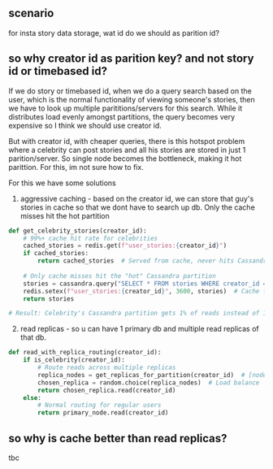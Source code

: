 ## scenario
for insta story data storage, wat id do we should as parition id?

## so why creator id as parition key? and not story id or timebased id?
If we do story or timebased id, when we do a query search based on the user, which is the normal functionality of viewing someone's stories, then we have to look up multiple parititions/servers for this search. While it distributes load evenly amongst partitions, the query becomes very expensive so I think we should use creator id.

But with creator id, with cheaper queries, there is this hotspot problem where a celebrity can post stories and all his stories are stored in just 1 parition/server. So single node becomes the bottleneck, making it hot parittion. For this, im not sure how to fix.

For this we have some solutions
1) aggressive caching - based on the creator id, we can store that guy's stories in cache so that we dont have to search up db. Only the cache misses hit the hot partition
```py
def get_celebrity_stories(creator_id):
    # 99%+ cache hit rate for celebrities
    cached_stories = redis.get(f"user_stories:{creator_id}")
    if cached_stories:
        return cached_stories  # Served from cache, never hits Cassandra
    
    # Only cache misses hit the "hot" Cassandra partition
    stories = cassandra.query("SELECT * FROM stories WHERE creator_id = ?", creator_id)
    redis.setex(f"user_stories:{creator_id}", 3600, stories)  # Cache for 1 hour
    return stories

# Result: Celebrity's Cassandra partition gets 1% of reads instead of 100%
```
2) read replicas - so u can have 1 primary db and multiple read replicas of that db. 
```py
def read_with_replica_routing(creator_id):
    if is_celebrity(creator_id):
        # Route reads across multiple replicas
        replica_nodes = get_replicas_for_partition(creator_id)  # [node1, node2, node3]
        chosen_replica = random.choice(replica_nodes)  # Load balance
        return chosen_replica.read(creator_id)
    else:
        # Normal routing for regular users
        return primary_node.read(creator_id)
```

## so why is cache better than read replicas?
tbc 
